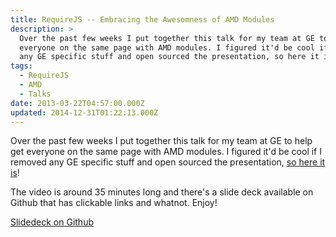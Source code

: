 ```yaml
---
title: RequireJS -- Embracing the Awesomness of AMD Modules
description: >
  Over the past few weeks I put together this talk for my team at GE to help get 
  everyone on the same page with AMD modules. I figured it'd be cool if I removed
  any GE specific stuff and open sourced the presentation, so here it is!
tags:
  - RequireJS
  - AMD
  - Talks
date: 2013-03-22T04:57:00.000Z
updated: 2014-12-31T01:22:13.000Z
---
```


Over the past few weeks I put together this talk for my team at GE to help get
everyone on the same page with AMD modules. I figured it'd be cool if I removed
any GE specific stuff and open sourced the presentation, [so here it is](https://www.youtube.com/watch?v=vWGuaZOTR4U&ab_channel=RobDodson)!

The video is around 35 minutes long and there's a slide deck available on Github
that has clickable links and whatnot. Enjoy!

[Slidedeck on Github](https://github.com/robdodson/requirejs-presentation)
